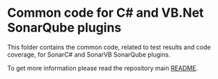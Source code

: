 # Common code for C# and VB.Net SonarQube plugins

This folder contains the common code, related to test results and code coverage, for SonarC# and SonarVB SonarQube
plugins.

To get more information please read the repository main [README](../README.md).
